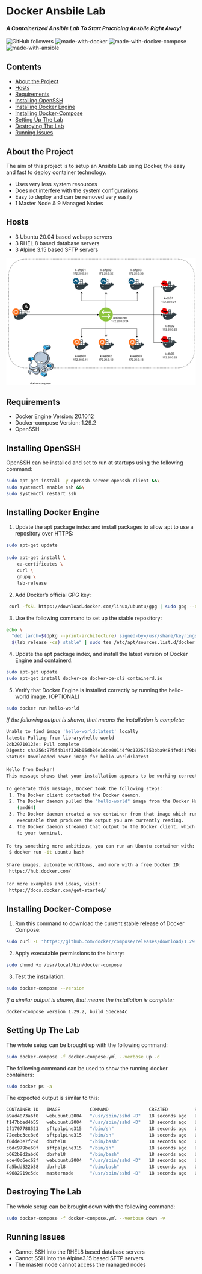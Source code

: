 # Docker Ansbile Lab
#### _A Containerized Ansible Lab To Start Practicing Ansbile Right Away!_

![GitHub followers](https://img.shields.io/github/followers/ibshafique?style=social)  ![made-with-docker](https://img.shields.io/badge/docker%20version-20.10.12-green) ![made-with-docker-compose](https://img.shields.io/badge/docker--compose%20version-1.29.2-blue) ![made-with-ansible](https://img.shields.io/badge/ansible%20version-20.10.12-red)

## Contents
- [About the Project](#about-the-project)
- [Hosts](#hosts)
- [Requirements](#requirements)
- [Installing OpenSSH](#installing-openssh)
- [Installing Docker Engine](#installing-docker-engine)
- [Installing Docker-Compose](#installing-docker-compose)
- [Setting Up The Lab](#setting-up-the-lab)
- [Destroying The Lab](#destroying-the-lab)
- [Running Issues](#running-issues)

## About the Project
The aim of this project is to setup an Ansible Lab using Docker, the easy and fast to deploy container technology.
- Uses very less system resources
- Does not interfere with the system configurations
- Easy to deploy and can be removed very easily
- 1 Master Node & 9 Managed Nodes

## Hosts
- 3 Ubuntu 20.04 based webapp servers
- 3 RHEL 8 based database servers
- 3 Alpine 3.15 based SFTP servers

![Network Diagram](./network-diagram.png)

## Requirements
- Docker Engine Version: 20.10.12
- Docker-compose Version: 1.29.2
- OpenSSH

## Installing OpenSSH
OpenSSH can be installed and set to run at startups using the following command:

```sh
sudo apt-get install -y openssh-server openssh-client &&\
sudo systemctl enable ssh &&\
sudo systemctl restart ssh
```

## Installing Docker Engine
1. Update the apt package index and install packages to allow apt to use a repository over HTTPS:
```sh 
sudo apt-get update

sudo apt-get install \
    ca-certificates \
    curl \
    gnupg \
    lsb-release
```

2. Add Docker’s official GPG key:
```sh
 curl -fsSL https://download.docker.com/linux/ubuntu/gpg | sudo gpg --dearmor -o /usr/share/keyrings/docker-archive-keyring.gpg
```

3. Use the following command to set up the stable repository:
```sh
echo \
  "deb [arch=$(dpkg --print-architecture) signed-by=/usr/share/keyrings/docker-archive-keyring.gpg] https://download.docker.com/linux/ubuntu \
  $(lsb_release -cs) stable" | sudo tee /etc/apt/sources.list.d/docker.list > /dev/null

```
4. Update the apt package index, and install the latest version of Docker Engine and containerd:
```sh
sudo apt-get update
sudo apt-get install docker-ce docker-ce-cli containerd.io
```

5. Verify that Docker Engine is installed correctly by running the hello-world image. (OPTIONAL)
```sh
sudo docker run hello-world
```
_If the following output is shown, that means the installation is complete:_
```sh
Unable to find image 'hello-world:latest' locally
latest: Pulling from library/hello-world
2db29710123e: Pull complete 
Digest: sha256:975f4b14f326b05db86e16de00144f9c12257553bba9484fed41f9b6f2257800
Status: Downloaded newer image for hello-world:latest

Hello from Docker!
This message shows that your installation appears to be working correctly.

To generate this message, Docker took the following steps:
 1. The Docker client contacted the Docker daemon.
 2. The Docker daemon pulled the "hello-world" image from the Docker Hub.
    (amd64)
 3. The Docker daemon created a new container from that image which runs the
    executable that produces the output you are currently reading.
 4. The Docker daemon streamed that output to the Docker client, which sent it
    to your terminal.

To try something more ambitious, you can run an Ubuntu container with:
 $ docker run -it ubuntu bash

Share images, automate workflows, and more with a free Docker ID:
 https://hub.docker.com/

For more examples and ideas, visit:
 https://docs.docker.com/get-started/
```

## Installing Docker-Compose

1. Run this command to download the current stable release of Docker Compose:
```sh
sudo curl -L "https://github.com/docker/compose/releases/download/1.29.2/docker-compose-$(uname -s)-$(uname -m)" -o /usr/local/bin/docker-compose
```
2. Apply executable permissions to the binary:
```sh
sudo chmod +x /usr/local/bin/docker-compose
```
3. Test the installation:

```sh
sudo docker-compose --version
```
_If a similar output is shown, that means the installation is complete:_

```sh
docker-compose version 1.29.2, build 5becea4c
```

## Setting Up The Lab
The whole setup can be brought up with the following command:
```sh
sudo docker-compose -f docker-compose.yml --verbose up -d
```

The following command can be used to show the running docker containers: 
```sh
sudo docker ps -a
```

The expected output is similar to this:
```sh
CONTAINER ID   IMAGE           COMMAND               CREATED          STATUS          PORTS                                                    NAMES
a9ad4073a6f0   webubuntu2004   "/usr/sbin/sshd -D"   18 seconds ago   Up 16 seconds   22/tcp, 0.0.0.0:49225->1342/tcp, :::49225->1342/tcp      k-web03
f147bbed4b55   webubuntu2004   "/usr/sbin/sshd -D"   18 seconds ago   Up 16 seconds   22/tcp, 0.0.0.0:49221->1342/tcp, :::49221->1342/tcp      k-web01
2f1707788523   sftpalpine315   "/bin/sh"             18 seconds ago   Up 16 seconds   22/tcp, 0.0.0.0:49222->13342/tcp, :::49222->13342/tcp    k-sftp02
72eebc3cc8e6   sftpalpine315   "/bin/sh"             18 seconds ago   Up 16 seconds   22/tcp, 0.0.0.0:49224->13342/tcp, :::49224->13342/tcp    k-sftp03
f0dde3e7f29d   dbrhel8         "/bin/bash"           18 seconds ago   Up 16 seconds   222/tcp, 0.0.0.0:49223->13342/tcp, :::49223->13342/tcp   k-db01
c6dc979be60f   sftpalpine315   "/bin/sh"             18 seconds ago   Up 16 seconds   22/tcp, 0.0.0.0:49220->13342/tcp, :::49220->13342/tcp    k-sftp01
b662b8d2abd6   dbrhel8         "/bin/bash"           18 seconds ago   Up 17 seconds   222/tcp, 0.0.0.0:49219->13342/tcp, :::49219->13342/tcp   k-db03
ece40c6ec62f   webubuntu2004   "/usr/sbin/sshd -D"   18 seconds ago   Up 16 seconds   22/tcp, 0.0.0.0:49218->1342/tcp, :::49218->1342/tcp      k-web02
fa5bdd522b38   dbrhel8         "/bin/bash"           18 seconds ago   Up 17 seconds   222/tcp, 0.0.0.0:49217->13342/tcp, :::49217->13342/tcp   k-db02
49682919c5dc   masternode      "/usr/sbin/sshd -D"   18 seconds ago   Up 17 seconds   22/tcp, 0.0.0.0:49216->1342/tcp, :::49216->1342/tcp      k-master01
```


## Destroying The Lab
The whole setup can be brought down with the following command:
```sh
sudo docker-compose -f docker-compose.yml --verbose down -v
```

## Running Issues
- Cannot SSH into the RHEL8 based database servers
- Cannot SSH into the Alpine3.15 based SFTP servers
- The master node cannot access the managed nodes

